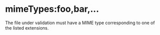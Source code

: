 # mimeTypes:foo,bar,...

The file under validation must have a MIME type corresponding to one of the listed extensions.
